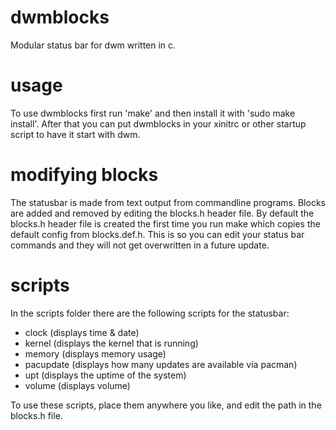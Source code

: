 # dwmblocks
Modular status bar for dwm written in c.

# usage
To use dwmblocks first run 'make' and then install it with 'sudo make install'.
After that you can put dwmblocks in your xinitrc or other startup script to have it start with dwm.

# modifying blocks
The statusbar is made from text output from commandline programs.
Blocks are added and removed by editing the blocks.h header file.
By default the blocks.h header file is created the first time you run make which copies the default config from blocks.def.h.
This is so you can edit your status bar commands and they will not get overwritten in a future update.

# scripts
In the scripts folder there are the following scripts for the statusbar:
+ clock (displays time & date) 
+ kernel (displays the kernel that is running)
+ memory (displays memory usage)
+ pacupdate (displays how many updates are available via pacman)
+ upt (displays the uptime of the system)
+ volume (displays volume)

To use these scripts, place them anywhere you like, and edit the path in the blocks.h file.
